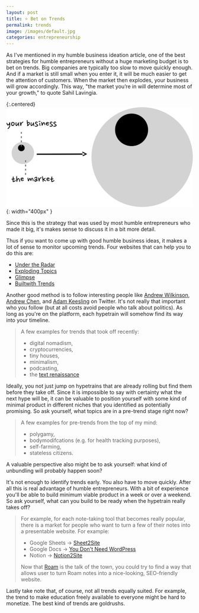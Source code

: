 ```yaml
---
layout: post
title: ⭐️ Bet on Trends
permalink: trends
image: /images/default.jpg
categories: entrepreneurship
---
```



As I've mentioned in my humble business ideation article, one of the best strategies for humble entrepreneurs without a huge marketing budget is to bet on trends. Big companies are typically too slow to move quickly enough. And if a market is still small when you enter it, it will be much easier to get the attention of customers. When the market then explodes, your business will grow accordingly. This way, "the market you’re in will determine most of your growth," to quote Sahil Lavingia.

{:.centered}
![](/images/marketgrowth.svg){: width="400px" }

Since this is the strategy that was used by most humble entrepreneurs who made it big, it's makes sense to discuss it in a bit more detail. 

Thus if you want to come up with good humble business ideas, it makes a lot of sense to monitor upcoming trends. Four websites that can help you to do this are:

- [Under the Radar](https://undertheradar.io/)
- [Exploding Topics](https://explodingtopics.com/)
- [Glimpse](https://meetglimpse.com/)
- [Builtwith Trends](https://trends.builtwith.com/)

Another good method is to follow interesting people like [Andrew Wilkinson](https://twitter.com/awilkinson), [Andrew Chen](https://twitter.com/andrewchen), and [Adam Keesling](@adam_keesling) on Twitter. It's not really that important who you follow (but at all costs avoid people who talk about politics). As long as you're on the platform, each hypetrain will somehow find its way into your timeline.


>A few examples for trends that took off recently: 
>
>- digital nomadism,
>- cryptocurrencies,
>- tiny houses,
>- minimalism,
>- podcasting,
>- the [text renaissance](https://www.ribbonfarm.com/2020/02/24/a-text-renaissance/)

Ideally, you not just jump on hypetrains that are already rolling but find them before they take off. Since it is impossible to say with certainty what the next hype will be, it can be valuable to position yourself with some kind of minimal product in different niches that you identified as potentially promising. So ask yourself, what topics are in a pre-trend stage right now? 

>A few examples for pre-trends from the top of my mind:
>
>- polygamy,
>- bodymodifcations (e.g. for health tracking purposes),
>- self-farming,
>- stateless citizens.

A valuable perspective also might be to ask yourself: what kind of unbundling will probably happen soon?

It's not enough to identify trends early. You also have to move quickly. After all this is real advantage of humble entrepreneurs.  With a bit of experience you'll be able to build minimum viable product in a week or over a weekend. So ask yourself, what can you build to be ready when the hypetrain really takes off? 

>For example, for each note-taking tool that becomes really popular, there is a market for people who want to turn a few of their notes into a presentable website. For example:
>
>- Google Sheets → [Sheet2Site](https://www.sheet2site.com/)
>- Google Docs → [You Don't Need WordPress](https://youdontneedwp.com/)
>- Notion → [Notion2Site](https://notion2site.com/)
>
>Now that [Roam](https://roamresearch.com/) is the talk of the town, you could try to find a way that allows user to turn Roam notes into a nice-looking, SEO-friendly website. 

Lastly take note that, of course, not all trends equally suited. For example, the trend to make education freely available to everyone might be hard to monetize. The best kind of trends are goldrushs.